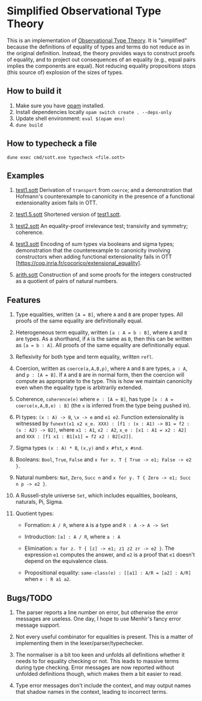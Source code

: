 # Simplified Observational Type Theory

This is an implementation of [Observational Type Theory](http://strictlypositive.org/obseqnow.pdf). It is "simplified" because the definitions of equality of types and terms do not reduce as in the original definition. Instead, the theory provides ways to construct proofs of equality, and to project out consequences of an equality (e.g., equal pairs implies the components are equal). Not reducing equality propositions stops (this source of) explosion of the sizes of types.

## How to build it

1. Make sure you have [opam](https://opam.ocaml.org) installed.
2. Install dependencies locally `opam switch create . --deps-only`
3. Update shell environment: `eval $(opam env)`
2. `dune build`

## How to typecheck a file

`dune exec cmd/sott.exe typecheck <file.sott>`

## Examples

 1. [test1.sott](test1.sott) Derivation of `transport` from `coerce`; and a demonstration that Hofmann's counterexample to canonicity in the presence of a functional extensionality axiom fails in OTT.

 2. [test1.5.sott](test1.5.sott) Shortened version of [test1.sott](test1.sott).

 3. [test2.sott](test2.sott) An equality-proof irrelevance test; transivity and symmetry; coherence.

 4. [test3.sott](test3.sott) Encoding of sum types via booleans and sigma types; demonstration that the counterexample to canonicity involving constructors when adding functional extensionality fails in OTT [https://coq.inria.fr/cocorico/extensional_equality].

 5. [arith.sott](arith.sott) Construction of and some proofs for the integers constructed as a quotient of pairs of natural numbers.

## Features

 1. Type equalities, written `[A = B]`, where `A` and `B` are proper types. All proofs of the same equality are definitionally equal.

 2. Heterogeneous term equality, written `[a : A = b : B]`, where `A` and `B` are types. As a shorthand, if `A` is the same as `B`, then this can be written as `[a = b : A]`. All proofs of the same equality are definitionally equal.

 3. Reflexivity for both type and term equality, written `refl`.

 4. Coercion, written as `coerce(a,A,B,p)`, where `A` and `B` are types, `a : A`, and `p : [A = B]`. If `A` and `B` are in normal form, then the coercion will compute as appropriate to the type. This is how we maintain canonicity even when the equality type is arbitrarily extended.

 5. Coherence, `coherence(e)` where `e : [A = B]`, has type `[x : A = coerce(x,A,B,e) : B]` (the `x` is inferred from the type being pushed in).

 6. Pi types: `(x : A) -> B`, `\x -> e` and `e1 e2`. Function extensionality is witnessed by `funext(x1 x2 x_e. XXX) : [f1 : (x : A1) -> B1 = f2 : (x : A2) -> B2]`, where `x1 : A1`, `x2 : A2`, `x_e : [x1 : A1 = x2 : A2]` and `XXX : [f1 x1 : B1[x1] = f2 x2 : B2[x2]]`.

 7. Sigma types `(x : A) * B`, `(x,y)` and `x #fst`, `x #snd`.

 8. Booleans: `Bool`, `True`, `False` and `x for x. T { True -> e1; False -> e2 }`.

 9. Natural numbers: `Nat`, `Zero`, `Succ n` and `x for y. T { Zero -> e1; Succ n p -> e2 }`.

 10. A Russell-style universe `Set`, which includes equalities, booleans, naturals, Pi, Sigma.

 11. Quotient types:

      - Formation: `A / R`, where `A` is a type and `R : A -> A -> Set`

      - Introduction: `[a] : A / R`, where `a : A`

      - Elimination: `x for z. T { [z] -> e1; z1 z2 zr -> e2 }`. The expression `e1` computes the answer, and `e2` is a proof that `e1` doesn't depend on the equivalence class.
      
      - Propositional equality: `same-class(e) : [[a1] : A/R = [a2] :
      A/R]` when `e : R a1 a2`.

## Bugs/TODO

 1. The parser reports a line number on error, but otherwise the error messages are useless. One day, I hope to use Menhir's fancy error message support.

 2. Not every useful combinator for equalities is present. This is a matter of implementing them in the lexer/parser/typechecker.

 3. The normaliser is a bit too keen and unfolds all definitions whether it needs to for equality checking or not. This leads to massive terms during type checking. Error messages are now reported without unfolded definitions though, which makes them a bit easier to read.

 4. Type error messages don't include the context, and may output names that shadow names in the context, leading to incorrect terms.


